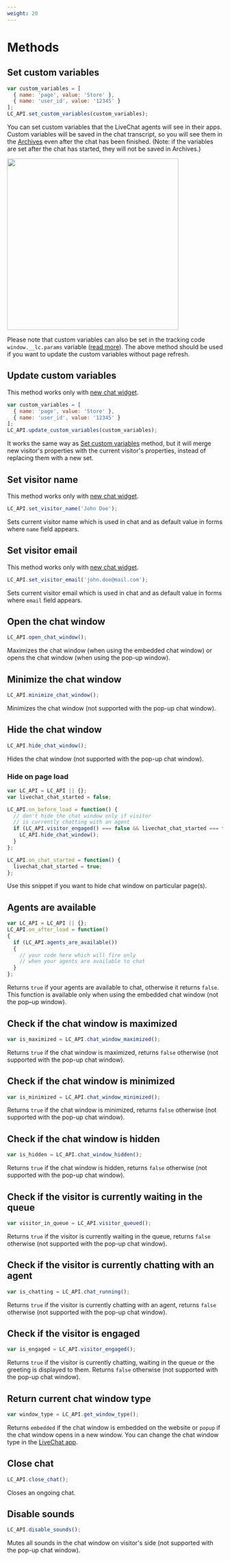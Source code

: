 ```yaml
---
weight: 20
---
```


# Methods

## Set custom variables

```js
var custom_variables = [
  { name: 'page', value: 'Store' },
  { name: 'user_id', value: '12345' }
];
LC_API.set_custom_variables(custom_variables);
```

You can set custom variables that the LiveChat agents will see in their apps. Custom variables will be saved in the chat transcript, so you will see them in the [Archives](https://my.livechatinc.com/archives) even after the chat has been finished. (Note: if the variables are set after the chat has started, they will not be saved in Archives.)

<img src="https://www.livechatinc.com/wp-content/uploads/2015/03/custom-variables-in-livechat@2x.jpg" width="400"/>

Please note that custom variables can also be set in the tracking code `window.__lc.params` variable ([read more](#tracking-code)). The above method should be used if you want to update the custom variables without page refresh.

## Update custom variables

This method works only with [new chat widget](https://developers.livechatinc.com/blog/new-chat-window-look/).

```js
var custom_variables = [
  { name: 'page', value: 'Store' },
  { name: 'user_id', value: '12345' }
];
LC_API.update_custom_variables(custom_variables);
```

It works the same way as [Set custom variables](/docs/js-api/#set-custom-variables) method, but it will merge new visitor's properties with the current visitor's properties, instead of replacing them with a new set.

## Set visitor name

This method works only with [new chat widget](https://developers.livechatinc.com/blog/new-chat-window-look/).

```js
LC_API.set_visitor_name('John Doe');
```

Sets current visitor name which is used in chat and as default value in forms where `name` field appears.

## Set visitor email

This method works only with [new chat widget](https://developers.livechatinc.com/blog/new-chat-window-look/).

```js
LC_API.set_visitor_email('john.doe@mail.com');
```

Sets current visitor email which is used in chat and as default value in forms where `email` field appears.

## Open the chat window

```js
LC_API.open_chat_window();
```

Maximizes the chat window (when using the embedded chat window) or opens the chat window (when using the pop-up window).

## Minimize the chat window

```js
LC_API.minimize_chat_window();
```

Minimizes the chat window (not supported with the pop-up chat window).

## Hide the chat window

```js
LC_API.hide_chat_window();
```

Hides the chat window (not supported with the pop-up chat window).

### Hide on page load

```js
var LC_API = LC_API || {};
var livechat_chat_started = false;

LC_API.on_before_load = function() {
  // don't hide the chat window only if visitor
  // is currently chatting with an agent
  if (LC_API.visitor_engaged() === false && livechat_chat_started === false) {
    LC_API.hide_chat_window();
  }
};

LC_API.on_chat_started = function() {
  livechat_chat_started = true;
};

```

Use this snippet if you want to hide chat window on particular page(s).

## Agents are available

```js
var LC_API = LC_API || {};
LC_API.on_after_load = function()
{
  if (LC_API.agents_are_available())
  {
    // your code here which will fire only
    // when your agents are available to chat
  }
};
```

Returns `true` if your agents are available to chat, otherwise it returns `false`. This function is available only when using the embedded chat window (not the pop–up window).

## Check if the chat window is maximized

```js
var is_maximized = LC_API.chat_window_maximized();
```

Returns `true` if the chat window is maximized, returns `false` otherwise (not supported with the pop-up chat window).

## Check if the chat window is minimized

```js
var is_minimized = LC_API.chat_window_minimized();
```

Returns `true` if the chat window is minimized, returns `false` otherwise (not supported with the pop-up chat window).

## Check if the chat window is hidden

```js
var is_hidden = LC_API.chat_window_hidden();
```

Returns `true` if the chat window is hidden, returns `false` otherwise (not supported with the pop-up chat window).

## Check if the visitor is currently waiting in the queue

```js
var visitor_in_queue = LC_API.visitor_queued();
```

Returns `true` if the visitor is currently waiting in the queue, returns `false` otherwise (not supported with the pop-up chat window).

## Check if the visitor is currently chatting with an agent

```js
var is_chatting = LC_API.chat_running();
```

Returns `true` if the visitor is currently chatting with an agent, returns `false` otherwise (not supported with the pop-up chat window).

## Check if the visitor is engaged

```js
var is_engaged = LC_API.visitor_engaged();
```

Returns `true` if the visitor is currently chatting, waiting in the queue or the greeting is displayed to them. Returns `false` otherwise (not supported with the pop-up chat window).


## Return current chat window type

```js
var window_type = LC_API.get_window_type();
```

Returns `embedded` if the chat window is embedded on the website or `popup` if the chat window opens in a new window. You can change the chat window type in the [LiveChat app](https://my.livechatinc.com/settings/window-type).


## Close chat

```js
LC_API.close_chat();

```
Closes an ongoing chat.


## Disable sounds

```js
LC_API.disable_sounds();

```

Mutes all sounds in the chat window on visitor's side (not supported with the pop-up chat window).
